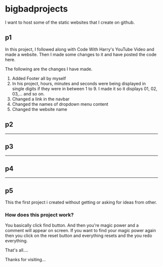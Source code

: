 # bigbadprojects
I want to host some of the static websites that I create on github.


## p1

In this project, I followed along with Code With Harry's YouTube Video and made a website. Then I made some changes to it and have posted the code here.

The following are the changes I have made.

1. Added Footer all by myself
2. In his project, hours, minutes and seconds were being displayed in single digits if they were in between 1 to 9. I made it so it displays 01, 02, 03,... and so on.
3. Changed a link in the navbar
4. Changed the names of dropdown menu content
5. Changed the website name


## p2

-----------------------------------

## p3

------------------------------------

## p4

------------------------------------

## p5

This the first project i created without getting or asking for ideas from other. 

### How does this project work?

You basically click find button. And then you're magic power and a comment will appear on screen. If you want to find your magic power again then you click on the reset button and everything resets and the you redo everything.  

That's all....

Thanks for visiting...

